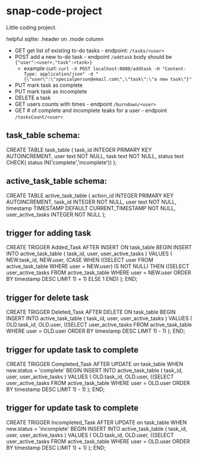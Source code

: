 # snap-code-project
Little coding project.

helpful sqlite:
.header on
.mode column

* GET get list of existing to-do tasks - endpoint: `/tasks/<user>`
* POST add a new to-do task - endpoint `/addtask` body should be `{"user":<user>,"task":<task>}` 
    * example curl: `curl -X POST localhost:8080/addtask -H "Content-Type: application/json" -d "{\"user\":\"specialperson@email.com\",\"task\":\"a new task\"}"`
* PUT mark task as complete
* PUT mark task as incomplete
* DELETE a task
* GET users counts with times - endpoint `/burndown/<user>`
* GET # of complete and incomplete teaks for a user - endpoint `/tasksCount/<user>`

## task_table schema:
CREATE TABLE task_table (
task_id INTEGER PRIMARY KEY AUTOINCREMENT,
user text NOT NULL,
task text NOT NULL,
status text CHECK( status IN('complete','incomplete'))
);

## active_task_table schema:
CREATE TABLE active_task_table (
action_id INTEGER PRIMARY KEY AUTOINCREMENT,
task_id INTEGER NOT NULL,
user text NOT NULL,
timestamp TIMESTAMP DEFAULT CURRENT_TIMESTAMP NOT NULL,
user_active_tasks INTEGER NOT NULL
);

## trigger for adding task
CREATE TRIGGER Added_Task
    AFTER INSERT ON task_table
BEGIN
        INSERT INTO active_task_table (
            task_id,
            user,
            user_active_tasks
        )
        VALUES
        (
            NEW.task_id,
            NEW.user,
            (CASE WHEN ((SELECT user 
                        FROM active_task_table
                        WHERE user = NEW.user) IS NOT NULL)
            THEN ((SELECT user_active_tasks
                    FROM active_task_table
                    WHERE user = NEW.user
                    ORDER BY timestamp DESC
                    LIMIT 1) + 1)
            ELSE 1
            END)
        );
END;

## trigger for delete task
CREATE TRIGGER Deleted_Task
    AFTER DELETE ON task_table
BEGIN
        INSERT INTO active_task_table (
            task_id,
            user,
            user_active_tasks
        )
        VALUES
        (
            OLD.task_id,
            OLD.user,
            ((SELECT user_active_tasks
                FROM active_task_table
                WHERE user = OLD.user
                ORDER BY timestamp DESC
                LIMIT 1) - 1)
        );
END;

## trigger for update task to complete
CREATE TRIGGER Completed_Task
    AFTER UPDATE on task_table
    WHEN new.status = 'complete'
BEGIN
        INSERT INTO active_task_table (
            task_id,
            user,
            user_active_tasks
        )
        VALUES
        (
            OLD.task_id,
            OLD.user,
            ((SELECT user_active_tasks
                FROM active_task_table
                WHERE user = OLD.user
                ORDER BY timestamp DESC
                LIMIT 1) - 1)
        );
END;

## trigger for update task to complete
CREATE TRIGGER Incompleted_Task
    AFTER UPDATE on task_table
    WHEN new.status = 'incomplete'
BEGIN
        INSERT INTO active_task_table (
            task_id,
            user,
            user_active_tasks
        )
        VALUES
        (
            OLD.task_id,
            OLD.user,
            ((SELECT user_active_tasks
                FROM active_task_table
                WHERE user = OLD.user
                ORDER BY timestamp DESC
                LIMIT 1) + 1)
        );
END;